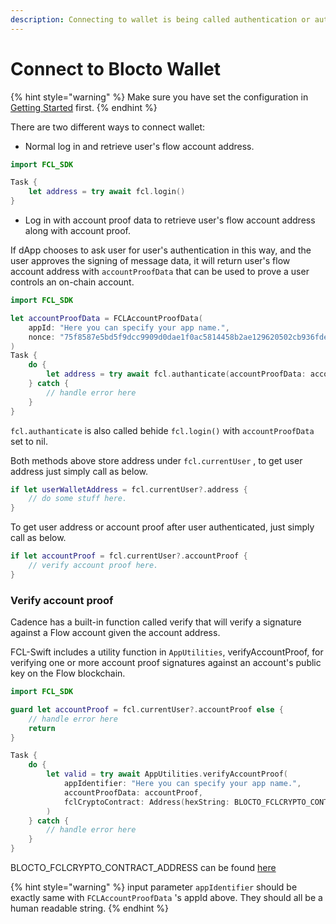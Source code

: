 ```yaml
---
description: Connecting to wallet is being called authentication or authn in FCL
---
```


# Connect to Blocto Wallet

{% hint style="warning" %}
Make sure you have set the configuration in [Getting Started](getting-started.md) first.
{% endhint %}

There are two different ways to connect wallet:

* Normal log in and retrieve user's flow account address.

```swift
import FCL_SDK

Task {
    let address = try await fcl.login()
}
```

* Log in with account proof data to retrieve user's flow account address along with account proof.

&#x20;If dApp chooses to ask user for user's authentication in this way, and the user approves the signing of message data, it will return user's flow account address with `accountProofData` that can be used to prove a user controls an on-chain account.

```swift
import FCL_SDK

let accountProofData = FCLAccountProofData(
    appId: "Here you can specify your app name.",
    nonce: "75f8587e5bd5f9dcc9909d0dae1f0ac5814458b2ae129620502cb936fde7120a" // minimum 32-byte random nonce as a hex string.
)
Task {
    do {
        let address = try await fcl.authanticate(accountProofData: accountProofData)
    } catch {
        // handle error here
    }
}
```

`fcl.authanticate` is also called behide `fcl.login()` with `accountProofData` set to nil.

Both methods above store address under `fcl.currentUser` , to get user address just simply call as below.

```swift
if let userWalletAddress = fcl.currentUser?.address {
    // do some stuff here.
}
```

To get user address or account proof after user authenticated, just simply call as below.

```swift
if let accountProof = fcl.currentUser?.accountProof {
    // verify account proof here.
}
```

### Verify account proof

Cadence has a built-in function called verify that will verify a signature against a Flow account given the account address.

FCL-Swift includes a utility function in `AppUtilities`, verifyAccountProof, for verifying one or more account proof signatures against an account's public key on the Flow blockchain.

```swift
import FCL_SDK

guard let accountProof = fcl.currentUser?.accountProof else {
    // handle error here
    return
}

Task {
    do {
        let valid = try await AppUtilities.verifyAccountProof(
            appIdentifier: "Here you can specify your app name.",
            accountProofData: accountProof,
            fclCryptoContract: Address(hexString: BLOCTO_FCLCRYPTO_CONTRACT_ADDRESS)
        )
    } catch {
        // handle error here
    }
}
```

BLOCTO\_FCLCRYPTO\_CONTRACT\_ADDRESS can be found [here](../../javascript-sdk/flow/account-proof.md)

{% hint style="warning" %}
input parameter `appIdentifier` should be exactly same with `FCLAccountProofData` 's appId above. They should all be a human readable string.
{% endhint %}
